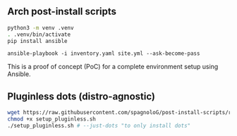 ## Arch post-install scripts


```bash
python3 -m venv .venv
. .venv/bin/activate
pip install ansible
```

```
ansible-playbook -i inventory.yaml site.yml --ask-become-pass
```

This is a proof of concept (PoC) for a complete environment setup using Ansible.

## Pluginless dots (distro-agnostic)

```bash
wget https://raw.githubusercontent.com/spagnoloG/post-install-scripts/refs/heads/main/scripts/setup_pluginless.sh -O setup_pluginless.sh
chmod +x setup_pluginless.sh
./setup_pluginless.sh # --just-dots "to only install dots"
```
